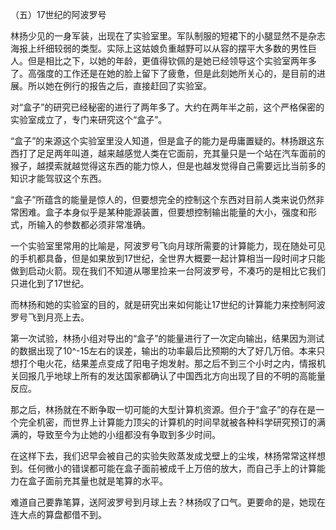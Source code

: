 （五）17世纪的阿波罗号

林扬少见的一身军装，出现在了实验室里。军队制服的短裙下的小腿显然不是杂志海报上纤细较弱的类型。实际上这姑娘负重越野可以从容的摆平大多数的男性巨人。但是相比之下，以她的年龄，更值得钦佩的是她已经领导这个实验室两年多了。高强度的工作还是在她的脸上留下了疲惫，但是此刻她所关心的，是目前的进展。所以她在例行的报告之后，直接赶回了实验室。

对“盒子”的研究已经秘密的进行了两年多了。大约在两年半之前，这个严格保密的实验室成立了，专门来研究这个“盒子”。

“盒子”的来源这个实验室里没人知道，但是盒子的能力是毋庸置疑的。林扬跟这东西打了足足两年叫道，越来越感觉人类在它面前，充其量只是一个站在汽车面前的猴子，越摸索就越觉得这东西的能力惊人，但是也越发觉得自己需要远比当前多的知识才能驾驭这个东西。

“盒子”所蕴含的能量是惊人的，但要想完全的控制这个东西对目前人类来说仍然非常困难。盒子本身似乎是某种能源装置，但要想控制输出能量的大小，强度和形式，所输入的参数都必须非常准确。

一个实验室里常用的比喻是，阿波罗号飞向月球所需要的计算能力，现在随处可见的手机都具备，但是如果放到17世纪，全世界大概要一起计算相当一段时间才只能做到启动火箭。现在我们不知道从哪里捡来一台阿波罗号，不凑巧的是相比它我们只进化到了17世纪。

而林扬和她的实验室的目的，就是研究出来如何能让17世纪的计算能力来控制阿波罗号飞到月亮上去。

第一次试验，林扬小组对导出的“盒子”的能量进行了一次定向输出，结果因为测试的数据出现了10^-15左右的误差，输出的功率最后比预期的大了好几万倍。本来只想打个电火花，结果差点变成了阳电子炮发射。那之后不到三个小时之内，情报机关回报几乎地球上所有的发达国家都确认了中国西北方向出现了目的不明的高能量反应。

那之后，林扬就在不断争取一切可能的大型计算机资源。但介于“盒子”的存在是一个完全机密，而世界上计算能力顶尖的计算机的时间早就被各种科学研究预订的满满的，导致至今为止她的小组都没有争取到多少时间。

在这样下去，我们迟早会被自己的实验失败蒸发成戈壁上的尘埃，林扬常常这样想到。任何微小的错误都可能在盒子面前被成千上万倍的放大，而自己手上的计算能力在盒子面前充其量也就是笔算的水平。

难道自己要靠笔算，送阿波罗号到月球上去？林扬叹了口气。更要命的是，她现在连大点的算盘都借不到。
